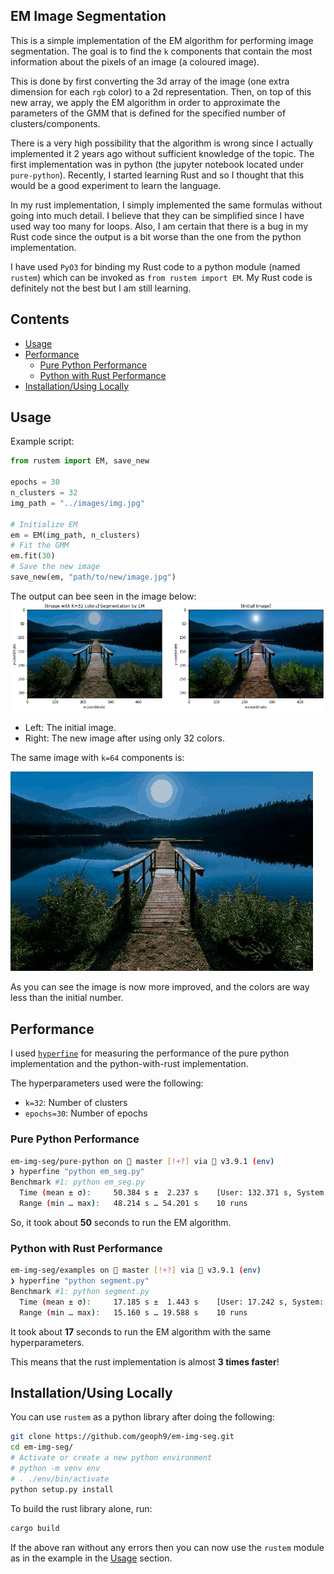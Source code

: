 ## EM Image Segmentation

This is a simple implementation of the EM algorithm for performing image segmentation. The goal is to find the `k` components 
that contain the most information about the pixels of an image (a coloured image). 

This is done by first converting the 3d array of the image (one extra dimension for each `rgb` color) to a 2d representation. 
Then, on top of this new array, we apply the EM algorithm in order to approximate the parameters of the GMM that is defined
for the specified number of clusters/components.

There is a very high possibility that the algorithm is wrong since I actually implemented it 2 years ago without 
sufficient knowledge of the topic. The first implementation was in python (the jupyter notebook located under `pure-python`).
Recently, I started learning Rust and so I thought that this would be a good experiment to learn the language. 

In my rust implementation, I simply implemented the same formulas without going into much detail. I believe that they 
can be simplified since I have used way too many for loops. Also, I am certain that there is a bug in my Rust code 
since the output is a bit worse than the one from the python implementation.

I have used `PyO3` for binding my Rust code to a python module (named `rustem`) which can be invoked as `from rustem import EM`. 
My Rust code is definitely not the best but I am still learning.

## Contents

- [Usage](#usage)
- [Performance](#performance)
    - [Pure Python Performance](#pure-python-performance)
    - [Python with Rust Performance](#python-with-rust-performance)
- [Installation/Using Locally](#installationusing-locally)

## Usage

Example script:
```python
from rustem import EM, save_new

epochs = 30
n_clusters = 32
img_path = "../images/img.jpg"

# Initialize EM
em = EM(img_path, n_clusters)
# Fit the GMM
em.fit(30)
# Save the new image
save_new(em, "path/to/new/image.jpg")
```
The output can bee seen in the image below:
![k=32 output](images/output_k32.png)

- Left: The initial image.
- Right: The new image after using only 32 colors.

The same image with `k=64` components is:

![k=64 output](images/output_k64.jpg)

As you can see the image is now more improved, and the colors are way less than the initial number.

## Performance

I used [`hyperfine`](https://github.com/sharkdp/hyperfine) for measuring the performance of the pure python implementation 
and the python-with-rust implementation. 

The hyperparameters used were the following:
- `k=32`: Number of clusters
- `epochs=30`: Number of epochs

### Pure Python Performance
```bash
em-img-seg/pure-python on  master [!+?] via 🐍 v3.9.1 (env)
❯ hyperfine "python em_seg.py"
Benchmark #1: python em_seg.py
  Time (mean ± σ):     50.384 s ±  2.237 s    [User: 132.371 s, System: 88.762 s]
  Range (min … max):   48.214 s … 54.201 s    10 runs
```

So, it took about **50** seconds to run the EM algorithm.

### Python with Rust Performance
```bash
em-img-seg/examples on  master [!+?] via 🐍 v3.9.1 (env)
❯ hyperfine "python segment.py"
Benchmark #1: python segment.py
  Time (mean ± σ):     17.185 s ±  1.443 s    [User: 17.242 s, System: 0.398 s]
  Range (min … max):   15.160 s … 19.588 s    10 runs
```

It took about **17** seconds to run the EM algorithm with the same hyperparameters.

This means that the rust implementation is almost **3 times faster**!

## Installation/Using Locally

You can use `rustem` as a python library after doing the following:
```bash
git clone https://github.com/geoph9/em-img-seg.git
cd em-img-seg/
# Activate or create a new python environment
# python -m venv env
# . ./env/bin/activate
python setup.py install
```
To build the rust library alone, run:
```bash
cargo build
```

If the above ran without any errors then you can now use the `rustem` module as in the example in the [Usage](#usage) section.
